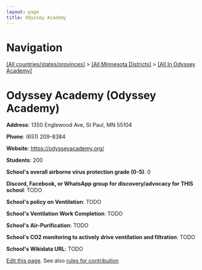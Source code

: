 ```yaml
---
layout: page
title: Odyssey Academy
---
```

# Navigation

[[All countries/states/provinces]](../../..) > [[All Minnesota Districts]](../..) > [[All In Odyssey Academy]](..)

# Odyssey Academy (Odyssey Academy)

**Address**: 1350 Englewood Ave, St Paul, MN 55104

**Phone**: (651) 209-8384

**Website**: <https://odysseyacademy.org/>

**Students**: 200

**School's overall airborne virus protection grade (0-5)**: 0

**Discord, Facebook, or WhatsApp group for discovery/advocacy for THIS school**: TODO

**School's policy on Ventilation**: TODO

**School's Ventilation Work Completion**: TODO

**School's Air-Purification**: TODO

**School's CO2 monitoring to actively drive ventilation and filtration**: TODO

**School's Wikidata URL**: TODO


[Edit this page](https://github.com/ventilate-schools/MN/edit/main/./Odyssey_Academy/Odyssey_Academy.md). See also [rules for contribution](../../../contribution-rules/)